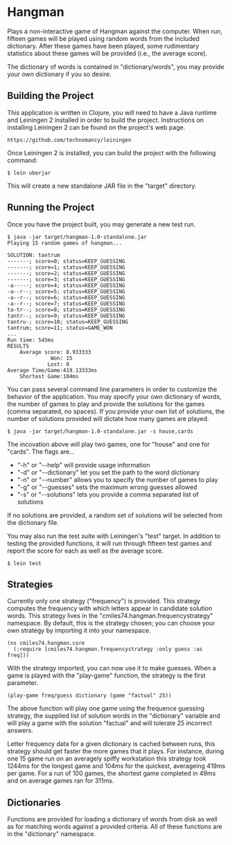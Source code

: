# Hangman

Plays a non-interactive game of Hangman against the computer. When
run, fifteen games will be played using random words from the included
dictionary. After these games have been played, some rudimentary
statistics about these games will be provided (i.e., the average
score).

The dictionary of words is contained in "dictionary/words", you may
provide your own dictionary if you so desire.

## Building the Project

This application is written in Clojure, you will need to have a Java
runtime and Leiningen 2 installed in order to build the
project. Instructions on installing Leiningen 2 can be found on the
project's web page.

    https://github.com/technomancy/leiningen

Once Leiningen 2 is installed, you can build the project with the
following command:

    $ lein uberjar

This will create a new standalone JAR file in the "target" directory.

## Running the Project

Once you have the project built, you may generate a new test run.

	$ java -jar target/hangman-1.0-standalone.jar
	Playing 15 random games of hangman...

	SOLUTION: tantrum
	-------; score=0; status=KEEP_GUESSING
	-------; score=1; status=KEEP_GUESSING
	-------; score=2; status=KEEP_GUESSING
	-------; score=3; status=KEEP_GUESSING
	-a-----; score=4; status=KEEP_GUESSING
	-a--r--; score=5; status=KEEP_GUESSING
	-a--r--; score=6; status=KEEP_GUESSING
	-a--r--; score=7; status=KEEP_GUESSING
	ta-tr--; score=8; status=KEEP_GUESSING
	tantr--; score=9; status=KEEP_GUESSING
	tantru-; score=10; status=KEEP_GUESSING
	tantrum; score=11; status=GAME_WON
	...
	Run time: 545ms
	RESULTS
		Average score: 8.933333
				  Won: 15
				 Lost: 0
	Average Time/Game:419.13333ms
		Shortest Game:104ms

You can pass several command line parameters in order to customize the
behavior of the application. You may specify your own dictionary of
words, the number of games to play and provide the solutions for the
games (comma separated, no spaces). If you provide your own list of
solutions, the number of solutions provided will dictate how many
games are played.

    $ java -jar target/hangman-1.0-standalone.jar -s house,cards

The incovation above will play two games, one for "house" and one for
"cards". The flags are...

* "-h" or "--help" will provide usage information
* "-d" or "--dictionary" let you set the path to the word dictionary
* "-n" or "--number" allows you to specify the number of games to play
* "-g" or "--guesses" sets the maximum wrong guesses allowed
* "-s" or "--solutions" lets you provide a comma separated list of
  solutions

If no solutions are provided, a random set of solutions will be
selected from the dictionary file.

You may also run the test suite with Leiningen's "test" target. In
addition to testing the provided functions, it will run through
fifteen test games and report the score for each as well as the
average score.

    $ lein test

## Strategies

Currently only one strategy ("frequency") is provided. This strategy
computes the frequency with which letters appear in candidate solution
words. This strategy lives in the "cmiles74.hangman.frequencystrategy"
namespace. By default, this is the strategy chosen; you can choose
your own strategy by importing it into your namespace.


    (ns cmiles74.hangman.core
      (:require [cmiles74.hangman.frequencystrategy :only guess :as freq]))

With the strategy imported, you can now use it to make guesses. When a
game is played with the "play-game" function, the strategy is the
first parameter.

    (play-game freq/guess dictionary (game "factual" 25))

The above function will play one game using the frequence guessing
strategy, the supplied list of solution words in the "dictionary"
variable and will play a game with the solution "factual" and will
tolerate 25 incorrect answers.

Letter frequency data for a given dictionary is cached between runs,
this strategy should get faster the more games that it plays. For
instance, during one 15 game run on an averagely spiffy workstation
this strategy took 1244ms for the longest game and 104ms for the
quickest, averageing 419ms per game. For a run of 100 games, the
shortest game completed in 49ms and on average games ran for 311ms.

## Dictionaries

Functions are provided for loading a dictionary of words from disk as
well as for matching words against a provided criteria. All of these
functions are in the "dictionary" namespace.
